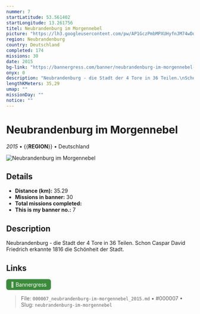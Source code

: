 ```yaml
---
nummer: 7
startLatitude: 53.561402
startLongitude: 13.261756
titel: Neubrandenburg im Morgennebel
picture: "https://lh3.googleusercontent.com/pw/AP1GczPmbMPXUHyfnJM74wDoKNARFhcH8rcOCVLiwk10EYMnl6itxdJA1oIBNnGonL4H371Z-rKih91YQRpWP5wPazUuMhtvMwGHfezZNga2B-I9z_ss4vE3fS7RmUm73URrNaVfKuWtpL61vPrOwNRbdZQBbw"
region: Neubrandenburg
country: Deutschland
completed: 174
missions: 30
date: 2015
bg-link: "https://bannergress.com/banner/neubrandenburg-im-morgennebel-f2f5"
onyx: 0
description: "Neubrandenburg - die Stadt der 4 Tore in 36 Teilen.\nSchon Caspar David Friedrich erkannte 1816 die Schönheit der Stadt."
lengthKMeters: 35,29
umap: ""
missionDay: ""
notice: ""
---
```

# Neubrandenburg im Morgennebel

*2015* • {{__REGION__}} • Deutschland

![Neubrandenburg im Morgennebel](https://lh3.googleusercontent.com/pw/AP1GczPmbMPXUHyfnJM74wDoKNARFhcH8rcOCVLiwk10EYMnl6itxdJA1oIBNnGonL4H371Z-rKih91YQRpWP5wPazUuMhtvMwGHfezZNga2B-I9z_ss4vE3fS7RmUm73URrNaVfKuWtpL61vPrOwNRbdZQBbw)



## Details
- **Distance (km):** 35.29
- **Missions in banner:** 30
- **Total missions completed:** 
- **This is my banner no.:** 7



## Description
Neubrandenburg - die Stadt der 4 Tore in 36 Teilen.
Schon Caspar David Friedrich erkannte 1816 die Schönheit der Stadt.



## Links
<a href="https://bannergress.com/banner/neubrandenburg-im-morgennebel-f2f5" target="_blank" style="display:inline-block;margin-right:8px;padding:6px 12px;background:#3c8b3c;color:#fff;text-decoration:none;border-radius:6px;">🔗 Bannergress</a>



> File: `000007_neubrandenburg-im-morgennebel_2015.md` • #000007 • Slug: `neubrandenburg-im-morgennebel`
